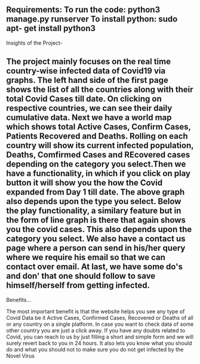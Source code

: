 Requirements:
To run the code: python3
manage.py runserver
To install python: sudo apt-
get install python3
---------------------------------------------------------------------------------------------------------------------------------

Insights of the Project-

The project mainly focuses on the real time country-wise infected data of Covid19 via graphs.
The left hand side of the first page shows the list of all the countries along with their total Covid Cases till
date.
On clicking on respective countries, we can see their daily cumulative data.
Next we have a world map which shows total Active Cases, Confirm Cases, Patients Recovered and Deaths.
Rolling on each country will show its current infected population, Deaths, Comfirmed Cases and REcovered
cases depending on the category you select.Then we have a functionality, in which if you click on play button it will show you the how the Covid expanded from Day 1 till date.
The above graph also depends upon the type you select. 
Below the play functionality, a similary feature but in the form of line graph is there that again shows you the covid cases. This also depends upon the category you select.
We also have a contact us page where a person can send in his/her query where we require his email so that we can contact over email.
At last, we have some do's and don' that one should follow to save himself/herself from getting infected.
---------------------------------------------------------------------------------------------------------------------------------

Benefits...

The most important benefit is that the website helps you see any type of Covid Data be it Active Cases, Confirmed Cases, Recovered or Deaths of all or any country on a single platform.
In case you want to check data of some other country you are just a click away.
If you have any doubts related to Covid, you can reach to us by just filling a short and simple form and we will surely revert back to you in 24 hours.
It also lets you know what you should do and what you should not to make sure you do not get infected by the Novel Virus 